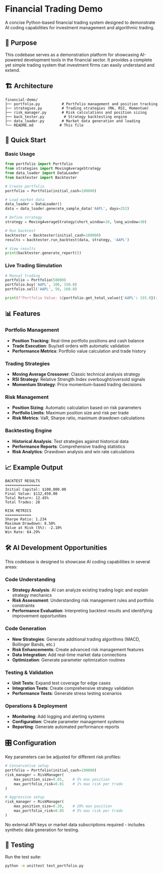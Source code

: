 # Financial Trading Demo

A concise Python-based financial trading system designed to demonstrate AI coding capabilities for investment management and algorithmic trading.

## 🎯 Purpose

This codebase serves as a demonstration platform for showcasing AI-powered development tools in the financial sector. It provides a complete yet simple trading system that investment firms can easily understand and extend.

## 🏗️ Architecture

```
financial-demo/
├── portfolio.py          # Portfolio management and position tracking
├── strategies.py         # Trading strategies (MA, RSI, Momentum)
├── risk_manager.py       # Risk calculations and position sizing
├── back_tester.py         # Strategy backtesting engine
├── data_loader.py        # Market data generation and loading
└── README.md            # This file
```

## 🚀 Quick Start

### Basic Usage

```python
from portfolio import Portfolio
from strategies import MovingAverageStrategy
from data_loader import DataLoader
from backtester import Backtester

# Create portfolio
portfolio = Portfolio(initial_cash=100000)

# Load market data
data_loader = DataLoader()
data = data_loader.generate_sample_data('AAPL', days=252)

# Define strategy
strategy = MovingAverageStrategy(short_window=10, long_window=30)

# Run backtest
backtester = Backtester(initial_cash=100000)
results = backtester.run_backtest(data, strategy, 'AAPL')

# View results
print(backtester.generate_report())
```

### Live Trading Simulation

```python
# Manual trading
portfolio = Portfolio(50000)
portfolio.buy('AAPL', 100, 150.0)
portfolio.sell('AAPL', 50, 160.0)

print(f"Portfolio Value: ${portfolio.get_total_value({'AAPL': 155.0}):,.2f}")
```

## 📊 Features

### Portfolio Management
- **Position Tracking**: Real-time portfolio positions and cash balance
- **Trade Execution**: Buy/sell orders with automatic validation
- **Performance Metrics**: Portfolio value calculation and trade history

### Trading Strategies
- **Moving Average Crossover**: Classic technical analysis strategy
- **RSI Strategy**: Relative Strength Index overbought/oversold signals
- **Momentum Strategy**: Price momentum-based trading decisions

### Risk Management
- **Position Sizing**: Automatic calculation based on risk parameters
- **Portfolio Limits**: Maximum position size and risk per trade
- **Risk Metrics**: VaR, Sharpe ratio, maximum drawdown calculations

### Backtesting Engine
- **Historical Analysis**: Test strategies against historical data
- **Performance Reports**: Comprehensive trading statistics
- **Risk Analytics**: Drawdown analysis and win rate calculations

## 📈 Example Output

```
BACKTEST RESULTS
================
Initial Capital: $100,000.00
Final Value: $112,450.00
Total Return: 12.45%
Total Trades: 28

RISK METRICS
============
Sharpe Ratio: 1.234
Maximum Drawdown: 8.50%
Value at Risk (5%): -2.10%
Win Rate: 64.29%
```

## 🛠️ AI Development Opportunities

This codebase is designed to showcase AI coding capabilities in several areas:

### Code Understanding
- **Strategy Analysis**: AI can analyze existing trading logic and explain strategy mechanics
- **Risk Assessment**: Understanding risk management rules and portfolio constraints
- **Performance Evaluation**: Interpreting backtest results and identifying improvement opportunities

### Code Generation
- **New Strategies**: Generate additional trading algorithms (MACD, Bollinger Bands, etc.)
- **Risk Enhancements**: Create advanced risk management features
- **Data Integration**: Add real-time market data connections
- **Optimization**: Generate parameter optimization routines

### Testing & Validation
- **Unit Tests**: Expand test coverage for edge cases
- **Integration Tests**: Create comprehensive strategy validation
- **Performance Tests**: Generate stress testing scenarios

### Operations & Deployment
- **Monitoring**: Add logging and alerting systems
- **Configuration**: Create parameter management systems
- **Reporting**: Generate automated performance reports

## 🎛️ Configuration

Key parameters can be adjusted for different risk profiles:

```python
# Conservative setup
portfolio = Portfolio(initial_cash=100000)
risk_manager = RiskManager(
    max_position_size=0.05,    # 5% max position
    max_portfolio_risk=0.01    # 1% max risk per trade
)

# Aggressive setup
risk_manager = RiskManager(
    max_position_size=0.20,    # 20% max position
    max_portfolio_risk=0.05    # 5% max risk per trade
)
```

No external API keys or market data subscriptions required - includes synthetic data generation for testing.

## 🧪 Testing

Run the test suite:

```bash
python -m unittest test_portfolio.py
```
